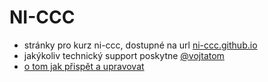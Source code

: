 # NI-CCC

- stránky pro kurz ni-ccc, dostupné na url [ni-ccc.github.io](https://ni-ccc.github.io)
- jakýkoliv technický support poskytne [@vojtatom](https://github.com/vojtatom)
- [o tom jak přispět a upravovat](https://ni-ccc.github.io/contributions.html) 

